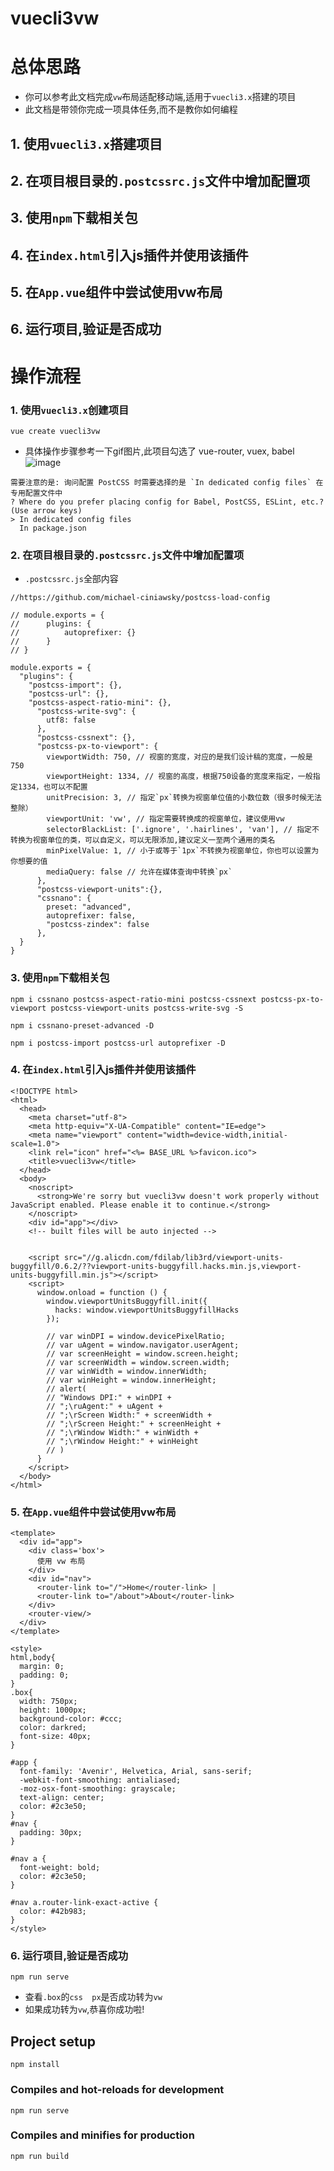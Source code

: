 ﻿<!--
 * @Description:
 * @version:
 * @Author: GanEhank
 * @Date: 2019-08-25 22:46:28
 * @LastEditors: GanEhank
 * @LastEditTime: 2019-08-25 23:39:37
 -->
# vuecli3vw

# 总体思路
- 你可以参考此文档完成`vw`布局适配移动端,适用于`vuecli3.x`搭建的项目
- 此文档是带领你完成一项具体任务,而不是教你如何编程
## 1. 使用`vuecli3.x`搭建项目
## 2. 在项目根目录的`.postcssrc.js`文件中增加配置项
## 3. 使用`npm`下载相关包
## 4. 在`index.html`引入js插件并使用该插件
## 5. 在`App.vue`组件中尝试使用vw布局
## 6. 运行项目,验证是否成功
# 操作流程
### 1. 使用`vuecli3.x`创建项目
```
vue create vuecli3vw
```
- 具体操作步骤参考一下gif图片,此项目勾选了 vue-router, vuex, babel
![image](./public/vueclivw.gif)
```
需要注意的是: 询问配置 PostCSS 时需要选择的是 `In dedicated config files` 在专用配置文件中
? Where do you prefer placing config for Babel, PostCSS, ESLint, etc.? (Use arrow keys)
> In dedicated config files
  In package.json
```


### 2. 在项目根目录的`.postcssrc.js`文件中增加配置项
- `.postcssrc.js`全部内容
```
//https://github.com/michael-ciniawsky/postcss-load-config

// module.exports = {
//      plugins: {
//          autoprefixer: {}
//      }
// }

module.exports = {
  "plugins": {
    "postcss-import": {},
    "postcss-url": {},
    "postcss-aspect-ratio-mini": {},
      "postcss-write-svg": {
        utf8: false
      },
      "postcss-cssnext": {},
      "postcss-px-to-viewport": {
        viewportWidth: 750, // 视窗的宽度，对应的是我们设计稿的宽度，一般是750
        viewportHeight: 1334, // 视窗的高度，根据750设备的宽度来指定，一般指定1334，也可以不配置
        unitPrecision: 3, // 指定`px`转换为视窗单位值的小数位数（很多时候无法整除）
        viewportUnit: 'vw', // 指定需要转换成的视窗单位，建议使用vw
        selectorBlackList: ['.ignore', '.hairlines', 'van'], // 指定不转换为视窗单位的类，可以自定义，可以无限添加,建议定义一至两个通用的类名
        minPixelValue: 1, // 小于或等于`1px`不转换为视窗单位，你也可以设置为你想要的值
        mediaQuery: false // 允许在媒体查询中转换`px`
      },
      "postcss-viewport-units":{},
      "cssnano": {
        preset: "advanced",
        autoprefixer: false,
        "postcss-zindex": false
      },
  }
}

```



### 3. 使用`npm`下载相关包
```
npm i cssnano postcss-aspect-ratio-mini postcss-cssnext postcss-px-to-viewport postcss-viewport-units postcss-write-svg -S

npm i cssnano-preset-advanced -D

npm i postcss-import postcss-url autoprefixer -D
```
### 4. 在`index.html`引入js插件并使用该插件
```
<!DOCTYPE html>
<html>
  <head>
    <meta charset="utf-8">
    <meta http-equiv="X-UA-Compatible" content="IE=edge">
    <meta name="viewport" content="width=device-width,initial-scale=1.0">
    <link rel="icon" href="<%= BASE_URL %>favicon.ico">
    <title>vuecli3vw</title>
  </head>
  <body>
    <noscript>
      <strong>We're sorry but vuecli3vw doesn't work properly without JavaScript enabled. Please enable it to continue.</strong>
    </noscript>
    <div id="app"></div>
    <!-- built files will be auto injected -->


    <script src="//g.alicdn.com/fdilab/lib3rd/viewport-units-buggyfill/0.6.2/??viewport-units-buggyfill.hacks.min.js,viewport-units-buggyfill.min.js"></script>
    <script>
      window.onload = function () {
        window.viewportUnitsBuggyfill.init({
          hacks: window.viewportUnitsBuggyfillHacks
        });

        // var winDPI = window.devicePixelRatio;
        // var uAgent = window.navigator.userAgent;
        // var screenHeight = window.screen.height;
        // var screenWidth = window.screen.width;
        // var winWidth = window.innerWidth;
        // var winHeight = window.innerHeight;
        // alert(
        // "Windows DPI:" + winDPI +
        // ";\ruAgent:" + uAgent +
        // ";\rScreen Width:" + screenWidth +
        // ";\rScreen Height:" + screenHeight +
        // ";\rWindow Width:" + winWidth +
        // ";\rWindow Height:" + winHeight
        // )
      }
    </script>
  </body>
</html>

```
### 5. 在`App.vue`组件中尝试使用vw布局

```
<template>
  <div id="app">
    <div class='box'>
      使用 vw 布局
    </div>
    <div id="nav">
      <router-link to="/">Home</router-link> |
      <router-link to="/about">About</router-link>
    </div>
    <router-view/>
  </div>
</template>

<style>
html,body{
  margin: 0;
  padding: 0;
}
.box{
  width: 750px;
  height: 1000px;
  background-color: #ccc;
  color: darkred;
  font-size: 40px;
}

#app {
  font-family: 'Avenir', Helvetica, Arial, sans-serif;
  -webkit-font-smoothing: antialiased;
  -moz-osx-font-smoothing: grayscale;
  text-align: center;
  color: #2c3e50;
}
#nav {
  padding: 30px;
}

#nav a {
  font-weight: bold;
  color: #2c3e50;
}

#nav a.router-link-exact-active {
  color: #42b983;
}
</style>

```
### 6. 运行项目,验证是否成功
```
npm run serve
```
- 查看`.box`的`css  px`是否成功转为`vw`
- 如果成功转为`vw`,恭喜你成功啦!



## Project setup
```
npm install
```

### Compiles and hot-reloads for development
```
npm run serve
```

### Compiles and minifies for production
```
npm run build
```

